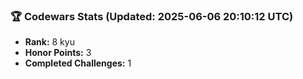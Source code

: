 ### 🏆 Codewars Stats (Updated: 2025-06-06 20:10:12 UTC)

- **Rank:** 8 kyu
- **Honor Points:** 3
- **Completed Challenges:** 1
